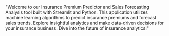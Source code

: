 "Welcome to our Insurance Premium Predictor and Sales Forecasting Analysis tool built with Streamlit and Python. This application utilizes machine learning algorithms to predict insurance premiums and forecast sales trends. Explore insightful analytics and make data-driven decisions for your insurance business. Dive into the future of insurance analytics!"
